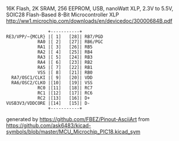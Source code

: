 16K Flash, 2K SRAM, 256 EEPROM, USB, nanoWatt XLP, 2.3V to 5.5V, SOIC28
Flash-Based 8-Bit Microcontroller XLP
http://ww1.microchip.com/downloads/en/devicedoc/30000684B.pdf


	                +-----------+
	RE3/VPP/~{MCLR} |[ 1]   [28]| RB7/PGD
	            RA0 |[ 2]   [27]| RB6/PGC
	            RA1 |[ 3]   [26]| RB5
	            RA2 |[ 4]   [25]| RB4
	            RA3 |[ 5]   [24]| RB3
	            RA4 |[ 6]   [23]| RB2
	            RA5 |[ 7]   [22]| RB1
	            VSS |[ 8]   [21]| RB0
	  RA7/OSC1/CLKI |[ 9]   [20]| VDD
	  RA6/OSC2/CLKO |[10]   [19]| VSS
	            RC0 |[11]   [18]| RC7
	            RC1 |[12]   [17]| RC6
	            RC2 |[13]   [16]| D+
	VUSB3V3/VDDCORE |[14]   [15]| D-
	                +-----------+


generated by https://github.com/FBEZ/Pinout-AsciiArt from https://github.com/ask6483/kicad-symbols/blob/master/MCU_Microchip_PIC18.kicad_sym